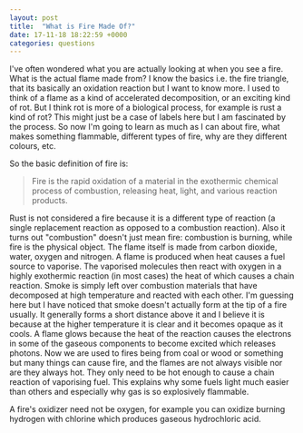 ```yaml
---
layout: post
title:  "What is Fire Made Of?"
date: 17-11-18 18:22:59 +0000
categories: questions
---
```

I've often wondered what you are actually looking at when you see a fire. What is the actual flame made from? I know the basics i.e. the fire triangle, that its basically an oxidation reaction but I want to know more. I used to think of a flame as a kind of accelerated decomposition, or an exciting kind of rot. But I think rot is more of a biological process, for example is rust a kind of rot? This might just be a case of labels here but I am fascinated by the process. So now I'm going to learn as much as I can about fire, what makes something flammable, different types of fire, why are they different colours, etc.

So the basic definition of fire is: 
> Fire is the rapid oxidation of a material in the exothermic chemical process of combustion, releasing heat, light, and various reaction products.

Rust is not considered a fire because it is a different type of reaction (a single replacement reaction as opposed to a combustion reaction). Also it turns out "combustion" doesn't just mean fire: combustion is burning, while fire is the physical object. The flame itself is made from carbon dioxide, water, oxygen and nitrogen. A flame is produced when heat causes a fuel source to vaporise. The vaporised molecules then react with oxygen in a highly exothermic reaction (in most cases) the heat of which causes a chain reaction. Smoke is simply left over combustion materials that have decomposed at high temperature and reacted with each other. I'm guessing here but I have noticed that smoke doesn't actually form at the tip of a fire usually. It generally forms a short distance above it and I believe it is because at the higher temperature it is clear and it becomes opaque as it cools. A flame glows because the heat of the reaction causes the electrons in some of the gaseous components to become excited which releases photons. Now we are used to fires being from coal or wood or something but many things can cause fire, and the flames are not always visible nor are they always hot. They only need to be hot enough to cause a chain reaction of vaporising fuel. This explains why some fuels light much easier than others and especially why gas is so explosively flammable. 

A fire's oxidizer need not be oxygen, for example you can oxidize burning hydrogen with chlorine which produces gaseous hydrochloric acid. 

